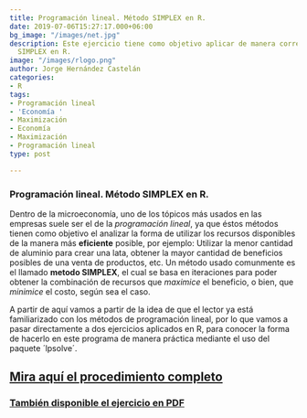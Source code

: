 ```yaml
---
title: Programación lineal. Método SIMPLEX en R.
date: 2019-07-06T15:27:17.000+06:00
bg_image: "/images/net.jpg"
description: Este ejercicio tiene como objetivo aplicar de manera correcta el método
  SIMPLEX en R.
image: "/images/rlogo.png"
author: Jorge Hernández Castelán
categories:
- R
tags:
- Programación lineal
- 'Economía '
- Maximización
- Economía
- Maximización
- Programación lineal
type: post

---
```

### Programación lineal. Método SIMPLEX en R.

Dentro de la microeconomía, uno de los tópicos más usados en las empresas suele ser el de la _programación lineal_, ya que éstos métodos tienen como objetivo el analizar la forma de utilizar los recursos disponibles de la manera más **eficiente** posible, por ejemplo: Utilizar la menor cantidad de aluminio para crear una lata, obtener la mayor cantidad de beneficios posibles de una venta de productos, etc. Un método usado comunmente es el llamado **metodo SIMPLEX**, el cual se basa en iteraciones para poder obtener la combinación de recursos que _maximice_ el beneficio, o bien, que _minimice_ el costo, según sea el caso.

A partir de aquí vamos a partir de la idea de que el lector ya está familiarizado con los métodos de programación lineal, por lo que vamos a pasar directamente a dos ejercicios aplicados en R, para conocer la forma de hacerlo en este programa de manera práctica mediante el uso del paquete ´lpsolve´.

## [Mira aquí el procedimiento completo](https://bookdown.org/eljorgehdz/simplex/ "Procedimiento")

### [También disponible el ejercicio en PDF](/images/ejercicios.pdf)